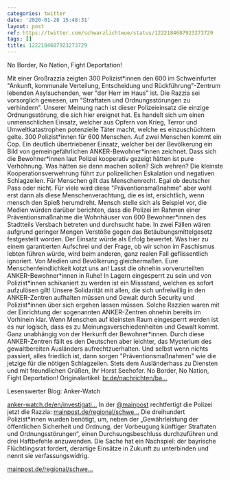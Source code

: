 ```yaml
---
categories: twitter
date: '2020-01-28 15:48:31'
layout: post
ref: https://twitter.com/schwarzlichtwue/status/1222184687923273729
tags: []
title: 1222184687923273729
---
```

No Border, No Nation, Fight Deportation!



Mit einer Großrazzia zeigten 300 Polizist\*innen den 600 im Schweinfurter "Ankunft, kommunale Verteilung, Entscheidung und Rückführung"-Zentrum lebenden Asylsuchenden, wer "der Herr im Haus" ist. 
Die Razzia sei vorsorglich gewesen, um "Straftaten und Ordnungsstörungen zu verhindern". Unserer Meinung nach ist dieser Polizeieinsatz die einzige Ordnungsstörung, die sich hier ereignet hat. 
Es handelt sich um einen unmenschlichen Einsatz, welcher aus Opfern von Krieg, Terror und Umweltkatastrophen potenzielle Täter macht, welche es einzuschüchtern gelte. 
300 Polizist\*innen für 600 Menschen. Auf zwei Menschen kommt ein Cop. Ein deutlich übertriebener Einsatz, welcher bei der Bevölkerung ein Bild von gemeingefährlichen ANKER-Bewohner\*innen zeichnet. 
Dass sich die Bewohner\*innen laut Polizei kooperativ gezeigt hätten ist pure Verhöhnung. Was hätten sie denn machen sollen? Sich wehren? Die kleinste Kooperationsverwehrung führt zur polizeilichen Eskalation und negativen Schlagzeilen. 
Für Menschen gilt das Menschenrecht. Egal ob deutscher Pass oder nicht. Für viele wird diese "Präventionsmaßnahme" aber wohl erst dann als diese Menschenverachtung, die es ist, ersichtlich, wenn mensch den Spieß herumdreht. 
Mensch stelle sich als Beispiel vor, die Medien würden darüber berichten, dass die Polizei im Rahmen einer Präventionsmaßnahme die Wohnhäuser von 600 Bewohner\*innen des Stadtteils Versbach betreten und durchsucht habe. 
In zwei Fällen wären aufgrund geringer Mengen Verstöße gegen das Betäubungsmittelgesetz festgestellt worden. Der Einsatz würde als Erfolg bewertet. 
Was hier zu einem garantierten Aufschrei und der Frage, ob wir schon im Faschismus lebten führen würde, wird beim anderen, ganz realen Fall geflissentlich ignoriert. Von Medien und Bevölkerung gleichermaßen. 
Eure Menschenfeindlichkeit kotzt uns an! Lasst die ohnehin vorverurteilten ANKER-Bewohner\*innen in Ruhe! In Lagern eingesperrt zu sein und von Polizist\*innen schikaniert zu werden ist ein Missstand, welchen es sofort aufzulösen gilt! 
Unsere Solidarität mit allen, die sich unfreiwillig in den ANKER-Zentren aufhalten müssen und Gewalt durch Security und Polizist\*innen über sich ergehen lassen müssen. 
Solche Razzien waren mit der Einrichtung der sogenannten ANKER-Zentren ohnehin bereits im Vorhinein klar. Wenn Menschen auf kleinsten Raum eingesperrt werden ist es nur logisch, dass es zu Meinungsverschiedenheiten und Gewalt kommt. 
Ganz unabhängig von der Herkunft der Bewohner\*innen. Durch diese ANKER-Zentren fällt es den Deutschen aber leichter, das Mysterium des gewaltbereiten Ausländers aufrechtzuerhalten. 
Und selbst wenn nichts passiert, alles friedlich ist, dann sorgen "Präventionsmaßnahmen" wie die jetzige für die nötigen Schlagzeilen. Stets dem Ausländerhass zu Diensten und mit freundlichen Grüßen, Ihr Horst Seehofer. 
No Border, No Nation, Fight Deportation! 
Originalartikel: [br.de/nachrichten/ba…](https://www.br.de/nachrichten/bayern/praeventive-grossrazzia-im-ankerzentrum-in-geldersheim,RoTTShI)



Lesenswerter Blog: Anker-Watch

[anker-watch.de/en/investigati…](https://www.anker-watch.de/en/investigations-about-security-violence-in-bamberg-2017/) 
In der [@mainpost](https://twitter.com/mainpost) rechtfertigt die Polizei jetzt die Razzia: [mainpost.de/regional/schwe…](https://mainpost.de/regional/schweinfurt/Ankerzentrum-Polizei-rechtfertigt-Kontrolle-mit-Grossaufgebot;art763,10397419) 
Die dreihundert Polizist\*innen wurden benötigt, um, neben der „Gewährleistung der öffentlichen Sicherheit und Ordnung, der Vorbeugung künftiger Straftaten und Ordnungsstörungen“, einen  Durchsungsbeschluss durchzuführen und drei Haftbefehle anzuwenden. 
Die Sache hat ein Nachspiel: der bayrische Flüchtlingsrat fordert, derartige Einsätze in Zukunft zu unterbinden und nennt sie verfassungswidrig.

[mainpost.de/regional/schwe…](https://www.mainpost.de/regional/schweinfurt/Fluechtlingsrat-nennt-Razzia-im-Ankerzentrum-verfassungswidrig;art763,10404362) 
